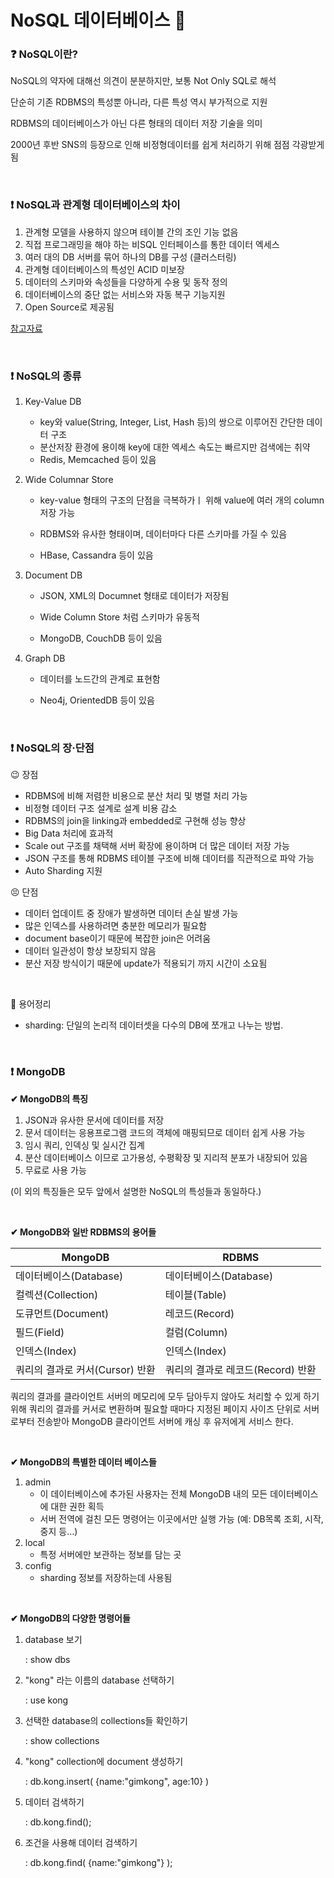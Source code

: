 # NoSQL 데이터베이스 👻

### ❓ NoSQL이란?

NoSQL의 약자에 대해선 의견이 분분하지만, 보통 Not Only SQL로 해석

단순히 기존 RDBMS의 특성뿐 아니라, 다른 특성 역시 부가적으로 지원

RDBMS의 데이터베이스가 아닌 다른 형태의 데이터 저장 기술을 의미

2000년 후반 SNS의 등장으로 인해 비정형데이터를 쉽게 처리하기 위해 점점 각광받게 됨

<br/>

### ❗ NoSQL과 관계형 데이터베이스의 차이

1. 관계형 모델을 사용하지 않으며 테이블 간의 조인 기능 없음
2. 직접 프로그래밍을 해야 하는 비SQL 인터페이스를 통한 데이터 엑세스
3. 여러 대의 DB 서버를 묶어 하나의 DB를 구성 (클러스터링)
4. 관계형 데이터베이스의 특성인 ACID 미보장
5. 데이터의 스키마와 속성들을 다양하게 수용 및 동작 정의
6. 데이터베이스의 중단 없는 서비스와 자동 복구 기능지원
7. Open Source로 제공됨

[참고자료](https://www.samsungsds.com/global/ko/support/insights/1195843_2284.html)

<br/>

### ❗ NoSQL의 종류

1. Key-Value DB

   * key와 value(String, Integer, List, Hash 등)의 쌍으로 이루어진 간단한 데이터 구조
   * 분산저장 환경에 용이해 key에 대한 엑세스 속도는 빠르지만 검색에는 취약
   * Redis, Memcached 등이 있음

2. Wide Columnar Store

   * key-value 형태의 구조의 단점을 극복하가ㅣ 위해 value에 여러 개의 column 저장 가능
   * RDBMS와 유사한 형태이며, 데이터마다 다른 스키마를 가질 수 있음

   * HBase, Cassandra 등이 있음

3. Document DB

   * JSON, XML의 Documnet 형태로 데이터가 저장됨
   * Wide Column Store 처럼 스키마가 유동적

   * MongoDB, CouchDB 등이 있음

4. Graph DB

   * 데이터를 노드간의 관계로 표현함

   * Neo4j, OrientedDB 등이 있음

<br/>

### ❗ NoSQL의 장·단점

😉 장점

* RDBMS에 비해 저렴한 비용으로 분산 처리 및 병렬 처리 가능
* 비정형 데이터 구조 설계로 설계 비용 감소
* RDBMS의 join을 linking과 embedded로 구현해 성능 향상
* Big Data 처리에 효과적
* Scale out 구조를 채택해 서버 확장에 용이하며 더 많은 데이터 저장 가능
* JSON 구조를 통해 RDBMS 테이블 구조에 비해 데이터를 직관적으로 파악 가능
* Auto Sharding 지원

😣 단점

* 데이터 업데이트 중 장애가 발생하면 데이터 손실 발생 가능
* 많은 인덱스를 사용하려면 충분한 메모리가 필요함
* document base이기 때문에 복잡한 join은 어려움
* 데이터 일관성이 항상 보장되지 않음
* 분산 저장 방식이기 때문에 update가 적용되기 까지 시간이 소요됨

<br/>

🚩 용어정리

* sharding: 단일의 논리적 데이터셋을 다수의 DB에 쪼개고 나누는 방법. 

<br/>

### ❗ MongoDB

**✔ MongoDB의 특징**

1. JSON과 유사한 문서에 데이터를 저장
2. 문서 데이터는 응용프로그램 코드의 객체에 매핑되므로 데이터 쉽게 사용 가능
3. 임시 쿼리, 인덱싱 및 실시간 집계
4. 분산 데이터베이스 이므로 고가용성, 수평확장 및 지리적 분포가 내장되어 있음
5. 무료로 사용 가능

(이 외의 특징들은 모두 앞에서 설명한 NoSQL의 특성들과 동일하다.)

<br/>

**✔ MongoDB와 일반 RDBMS의 용어들**

| MongoDB                         | RDBMS                             |
| ------------------------------- | --------------------------------- |
| 데이터베이스(Database)          | 데이터베이스(Database)            |
| 컬렉션(Collection)              | 테이블(Table)                     |
| 도큐먼트(Document)              | 레코드(Record)                    |
| 필드(Field)                     | 컬럼(Column)                      |
| 인덱스(Index)                   | 인덱스(Index)                     |
| 쿼리의 결과로 커서(Cursor) 반환 | 쿼리의 결과로 레코드(Record) 반환 |

쿼리의 결과를 클라이언트 서버의 메모리에 모두 담아두지 않아도 처리할 수 있게 하기 위해 쿼리의 결과를 커서로 변환하며 필요할 때마다 지정된 페이지 사이즈 단위로 서버로부터 전송받아 MongoDB 클라이언트 서버에 캐싱 후 유저에게 서비스 한다.

<br/>

**✔ MongoDB의 특별한 데이터 베이스들**

1. admin
   * 이 데이터베이스에 추가된 사용자는 전체 MongoDB 내의 모든 데이터베이스에 대한 권한 획득
   * 서버 전역에 걸친 모든 명령어는 이곳에서만 실행 가능 (예: DB목록 조회, 시작, 중지 등…)
2. local
   * 특정 서버에만 보관하는 정보를 담는 곳
3. config
   * sharding 정보를 저장하는데 사용됨

<br/>

**✔ MongoDB의 다양한 명령어들**

1. database 보기

   :  show dbs

2. "kong" 라는 이름의 database 선택하기

   :  use kong

3. 선택한 database의 collections들 확인하기

   :  show collections

4. "kong" collection에 document 생성하기

   :  db.kong.insert( {name:"gimkong", age:10} )

5. 데이터 검색하기

   : db.kong.find();

6. 조건을 사용해 데이터 검색하기

   : db.kong.find( {name:"gimkong"} );
